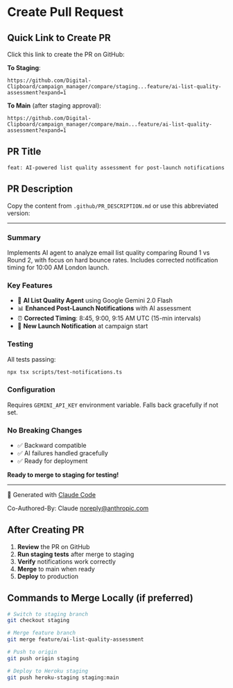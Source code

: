 # Create Pull Request

## Quick Link to Create PR

Click this link to create the PR on GitHub:

**To Staging**:
```
https://github.com/Digital-Clipboard/campaign_manager/compare/staging...feature/ai-list-quality-assessment?expand=1
```

**To Main** (after staging approval):
```
https://github.com/Digital-Clipboard/campaign_manager/compare/main...feature/ai-list-quality-assessment?expand=1
```

## PR Title
```
feat: AI-powered list quality assessment for post-launch notifications
```

## PR Description
Copy the content from `.github/PR_DESCRIPTION.md` or use this abbreviated version:

---

### Summary
Implements AI agent to analyze email list quality comparing Round 1 vs Round 2, with focus on hard bounce rates. Includes corrected notification timing for 10:00 AM London launch.

### Key Features
- 🤖 **AI List Quality Agent** using Google Gemini 2.0 Flash
- 📊 **Enhanced Post-Launch Notifications** with AI assessment
- ⏰ **Corrected Timing**: 8:45, 9:00, 9:15 AM UTC (15-min intervals)
- 🚀 **New Launch Notification** at campaign start

### Testing
All tests passing:
```bash
npx tsx scripts/test-notifications.ts
```

### Configuration
Requires `GEMINI_API_KEY` environment variable. Falls back gracefully if not set.

### No Breaking Changes
- ✅ Backward compatible
- ✅ AI failures handled gracefully
- ✅ Ready for deployment

**Ready to merge to staging for testing!**

---

🤖 Generated with [Claude Code](https://claude.com/claude-code)

Co-Authored-By: Claude <noreply@anthropic.com>

## After Creating PR

1. **Review** the PR on GitHub
2. **Run staging tests** after merge to staging
3. **Verify** notifications work correctly
4. **Merge** to main when ready
5. **Deploy** to production

## Commands to Merge Locally (if preferred)

```bash
# Switch to staging branch
git checkout staging

# Merge feature branch
git merge feature/ai-list-quality-assessment

# Push to origin
git push origin staging

# Deploy to Heroku staging
git push heroku-staging staging:main
```